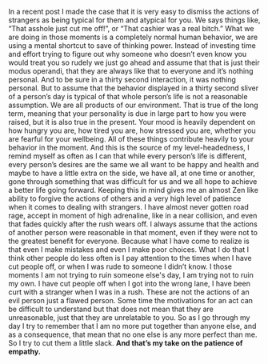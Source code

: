 In a recent post I made the case that it is very easy to dismiss the actions of strangers as being typical for them and atypical for you. We says things like, “That asshole just cut me off!”, or “That cashier was a real bitch.” What we are doing in those moments is a completely normal human behavior, we are using a mental shortcut to save of thinking power. Instead of investing time and effort trying to figure out why someone who doesn’t even know you would treat you so rudely we just go ahead and assume that that is just their modus operandi, that they are always like that to everyone and it’s nothing personal. And to be sure in a thirty second interaction, it was nothing personal.
But to assume that the behavior displayed in a thirty second sliver of a person’s day is typical of that whole person’s life is not a reasonable assumption. We are all products of our environment. That is true of the long term, meaning that your personality is due in large part to how you were raised, but it is also true in the present. Your mood is heavily dependent on how hungry you are, how tired you are, how stressed you are, whether you are fearful for your wellbeing. All of these things contribute heavily to your behavior in the moment.
And this is the source of my level-headedness, I remind myself as often as I can that while every person’s life is different, every person’s desires are the same we all want to be happy and health and maybe to have a little extra on the side, we have all, at one time or another, gone through something that was difficult for us and we all hope to achieve a better life going forward. Keeping this in mind gives me an almost Zen like ability to forgive the actions of others and a very high level of patience when it comes to dealing with strangers. I have almost never gotten road rage, accept in moment of high adrenaline, like in a near collision, and even that fades quickly after the rush wears off. I always assume that the actions of another person were reasonable in that moment, even if they were not to the greatest benefit for everyone. Because what I have come to realize is that even I make mistakes and even I make poor choices.
What I do that I think other people do less often is I pay attention to the times when I have cut people off, or when I was rude to someone I didn’t know. I those moments I am not trying to ruin someone else's day, I am trying not to ruin my own. I have cut people off when I got into the wrong lane, I have been curt with a stranger when I was in a rush. These are not the actions of an evil person just a flawed person. Some time the motivations for an act can be difficult to understand but that does not mean that they are unreasonable, just that they are unrelatable to you. So as I go through my day I try to remember that I am no more put together than anyone else, and as a consequence, that mean that no one else is any more perfect than me. So I try to cut them a little slack.
**And that’s my take on the patience of empathy.**

